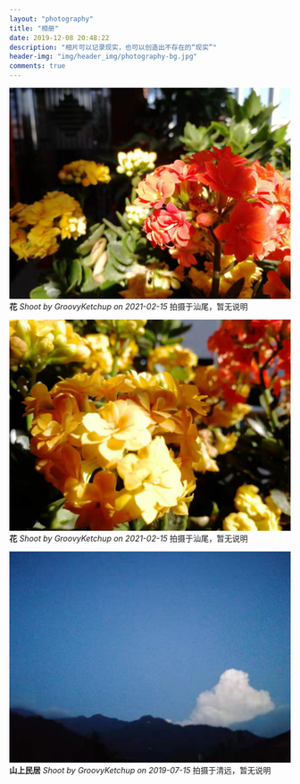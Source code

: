 ```yaml
---
layout: "photography"
title: "相册"
date: 2019-12-08 20:48:22
description: "相片可以记录现实，也可以创造出不存在的“现实”"
header-img: "img/header_img/photography-bg.jpg"
comments: true
---
```

![花](photo/flower.jpg)
<strong>花</strong>
<em>Shoot by GroovyKetchup on 2021-02-15</em>
<span>拍摄于汕尾，暂无说明</span>

![花](photo/flower2.jpg)
<strong>花</strong>
<em>Shoot by GroovyKetchup on 2021-02-15</em>
<span>拍摄于汕尾，暂无说明</span>

![山上民居](photo/sky.jpg)
<strong>山上民居</strong>
<em>Shoot by GroovyKetchup on 2019-07-15</em>
<span>拍摄于清远，暂无说明</span>
